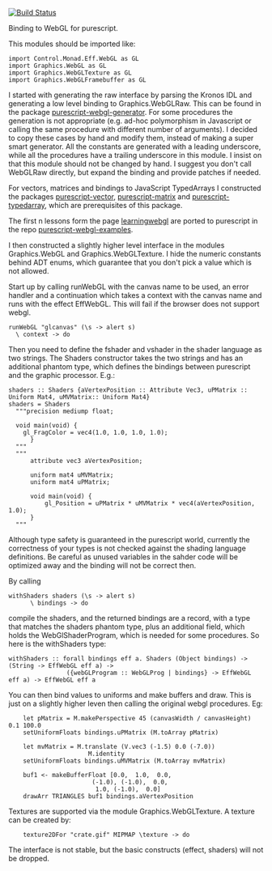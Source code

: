 [![Build Status](https://travis-ci.org/jutaro/purescript-webgl.svg?branch=master)](https://travis-ci.org/jutaro/purescript-webgl)

Binding to WebGL for purescript.


This modules should be imported like:
~~~
import Control.Monad.Eff.WebGL as GL
import Graphics.WebGL as GL
import Graphics.WebGLTexture as GL
import Graphics.WebGLFramebuffer as GL
~~~

I started with generating the raw interface by parsing the Kronos IDL and generating
a low level binding to Graphics.WebGLRaw. This can be found in the package
[purescript-webgl-generator](https://github.com/jutaro/purescript-webgl-generator).
For some procedures the generation is not appropriate (e.g. ad-hoc polymorphism
in Javascript or calling the same procedure
with different number of arguments). I decided to copy these cases by hand and modify them,
instead of making a super smart generator. All the constants are generated with a leading
underscore, while all the procedures have a trailing underscore in this module. I
insist on that this module should not be changed by hand. I suggest you don't call
WebGLRaw directly, but expand the binding and provide patches if needed.

For vectors, matrices and bindings to JavaScript TypedArrays I constructed
the packages [purescript-vector](https://github.com/jutaro/purescript-vector),
[purescript-matrix](https://github.com/jutaro/purescript-matrix) and
[purescript-typedarray](https://github.com/jutaro/purescript-typedarray),
which are prerequisites of this package.

The first n lessons form the page [learningwebgl](http://learningwebgl.com/blog/) are ported to
purescript in the repo [purescript-webgl-examples](https://github.com/jutaro/purescript-webgl-examples).

I then constructed a slightly higher level interface in the modules Graphics.WebGL
and Graphics.WebGLTexture. I hide the numeric constants behind ADT enums, which guarantee
that you don't pick a value which is not allowed.

Start up by calling runWebGL with the canvas name to be used, an error handler
and a continuation which takes a context with the canvas name and runs with
the effect EffWebGL. This will fail if the browser does not support webgl.

~~~
runWebGL "glcanvas" (\s -> alert s)
  \ context -> do
~~~

Then you need to define the fshader and vshader in the shader language as two strings.
The Shaders constructor takes the two strings and has an additional phantom type,
which defines the bindings between purescript and the graphic processor. E.g.:

~~~
shaders :: Shaders {aVertexPosition :: Attribute Vec3, uPMatrix :: Uniform Mat4, uMVMatrix:: Uniform Mat4}
shaders = Shaders
  """precision mediump float;

  void main(void) {
    gl_FragColor = vec4(1.0, 1.0, 1.0, 1.0);
      }
  """
  """
      attribute vec3 aVertexPosition;

      uniform mat4 uMVMatrix;
      uniform mat4 uPMatrix;

      void main(void) {
          gl_Position = uPMatrix * uMVMatrix * vec4(aVertexPosition, 1.0);
      }
  """
~~~

Although type safety is guaranteed in the purescript world, currently the correctness of your
types is not checked against the shading language definitions. Be careful as unused variables
in the sahder code will be optimized away and the binding will not be correct then.

By calling
~~~
withShaders shaders (\s -> alert s)
      \ bindings -> do
~~~
compile the shaders, and the returned bindings are a record, with a type that matches the
shaders phantom type, plus an additional field, which holds the WebGlShaderProgram, which is
needed for some procedures. So here is the withShaders type:

~~~
withShaders :: forall bindings eff a. Shaders (Object bindings) -> (String -> EffWebGL eff a) ->
                ({webGLProgram :: WebGLProg | bindings} -> EffWebGL eff a) -> EffWebGL eff a
~~~

You can then bind values to uniforms and make buffers and draw. This is just on a slightly
higher leven then calling the original webgl procedures. Eg:

~~~
    let pMatrix = M.makePerspective 45 (canvasWidth / canvasHeight) 0.1 100.0
    setUniformFloats bindings.uPMatrix (M.toArray pMatrix)

    let mvMatrix = M.translate (V.vec3 (-1.5) 0.0 (-7.0))
                      M.identity
    setUniformFloats bindings.uMVMatrix (M.toArray mvMatrix)

    buf1 <- makeBufferFloat [0.0,  1.0,  0.0,
                       (-1.0), (-1.0),  0.0,
                        1.0, (-1.0),  0.0]
    drawArr TRIANGLES buf1 bindings.aVertexPosition
~~~

Textures are supported via the module Graphics.WebGLTexture. A texture can be created by:

~~~
    texture2DFor "crate.gif" MIPMAP \texture -> do
~~~

The interface is not stable, but the basic constructs (effect, shaders) will not be dropped.
